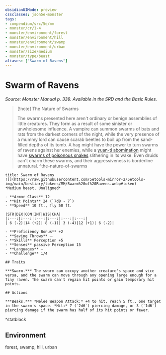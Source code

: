 ```yaml
---
obsidianUIMode: preview
cssclasses: json5e-monster
tags:
- compendium/src/5e/mm
- monster/cr/1-4
- monster/environment/forest
- monster/environment/hill
- monster/environment/swamp
- monster/environment/urban
- monster/size/medium
- monster/type/beast
aliases: ["Swarm of Ravens"]
---
```

# Swarm of Ravens
*Source: Monster Manual p. 339. Available in the SRD and the Basic Rules.*  

> [!note] The Nature of Swarms
> 
> The swarms presented here aren't ordinary or benign assemblies of little creatures. They form as a result of some sinister or unwholesome influence. A vampire can summon swarms of bats and rats from the darkest corners of the night, while the very presence of a mummy lord can cause scarab beetles to boil up from the sand-filled depths of its tomb. A hag might have the power to turn swarms of ravens against her enemies, while a [yuan-ti abomination](compendium/bestiary/monstrosity/yuan-ti-abomination.md) might have [swarms of poisonous snakes](compendium/bestiary/beast/swarm-of-poisonous-snakes.md) slithering in its wake. Even druids can't charm these swarms, and their aggressiveness is borderline unnatural.
^the-nature-of-swarms

```ad-statblock
title: Swarm of Ravens
![](https://raw.githubusercontent.com/5etools-mirror-2/5etools-img/main/bestiary/tokens/MM/Swarm%20of%20Ravens.webp#token)
*Medium beast, Unaligned*

- **Armor Class** 12 
- **Hit Points** 24 (`7d8 - 7`)
- **Speed** 10 ft., fly 50 ft.

|STR|DEX|CON|INT|WIS|CHA|
|:---:|:---:|:---:|:---:|:---:|:---:|
| 6 (-2)|14 (+2)| 8 (-1)| 3 (-4)|12 (+1)| 6 (-2)|

- **Proficiency Bonus** +2
- **Saving Throws** ⏤
- **Skills** Perception +5
- **Senses** passive Perception 15
- **Languages** —
- **Challenge** 1/4

## Traits

***Swarm.*** The swarm can occupy another creature's space and vice versa, and the swarm can move through any opening large enough for a Tiny raven. The swarm can't regain hit points or gain temporary hit points.

## Actions

***Beaks.*** *Melee Weapon Attack:* +4 to hit, reach 5 ft., one target in the swarm's space. *Hit:* 7 (`2d6`) piercing damage, or 3 (`1d6`) piercing damage if the swarm has half of its hit points or fewer.
```
^statblock

## Environment

forest, swamp, hill, urban